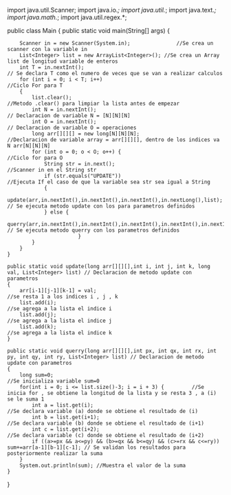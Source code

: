 import java.util.Scanner;
import java.io.*;
import java.util.*;
import java.text.*;
import java.math.*;
import java.util.regex.*;

public class Main
{
    public static void main(String[] args)
    {

        Scanner in = new Scanner(System.in);               //Se crea un scanner con la variable in
        List<Integer> list = new ArrayList<Integer>(); //Se crea un Array list de longitud variable de enteros
        int T = in.nextInt();                                                   // Se declara T como el numero de veces que se van a realizar calculos
        for (int i = 0; i < T; i++)                                             //Ciclo For para T
        {
            list.clear();                                                             //Metodo .clear() para limpiar la lista antes de empezar
            int N = in.nextInt();                                             // Declaracion de variable N = [N][N][N]
            int O = in.nextInt();                                             // Declaracion de variable O = operaciones
            long arr[][][] = new long[N][N][N];                //Declaracion de variable array = arr[][][], dentro de los indices va N arr[N][N][N]
            for (int o = 0; o < O; o++) {                                 //Ciclo for para O
                String str = in.next();                                     //Scanner in en el String str
                if (str.equals("UPDATE"))                            //Ejecuta If el caso de que la variable sea str sea igual a String
                {
                    update(arr,in.nextInt(),in.nextInt(),in.nextInt(),in.nextLong(),list);  // Se ejecuta metodo update con los para parametros definidos
                } else {
                    querry(arr,in.nextInt(),in.nextInt(),in.nextInt(),in.nextInt(),in.nextInt(),in.nextInt(),list); // Se ejecuta metodo querry con los parametros definidos
                           }
            }
        }
    }

    public static void update(long arr[][][],int i, int j, int k, long val, List<Integer> list) // Declaracion de metodo update con parametros
    {
        arr[i-1][j-1][k-1] = val;                                           //se resta 1 a los indices i , j , k
        list.add(i);                                                                //se agrega a la lista el indice i
        list.add(j);                                                               //se agrega a la lista el indice j
        list.add(k);                                                             //se agrega a la lista el indice k
    }

    public static void querry(long arr[][][],int px, int qx, int rx, int py, int qy, int ry, List<Integer> list) // Declaracion de metodo update con parametros
    {
        long sum=0;                                                          //Se inicializa variable sum=0
        for(int i = 0; i <= list.size()-3; i = i + 3) {         //Se inicia for , se obtiene la longitud de la lista y se resta 3 , a (i) se le suma 1
            int a = list.get(i);                                             //Se declara variable (a) donde se obtiene el resultado de (i)
            int b = list.get(i+1);                                        //Se declara variable (b) donde se obtiene el resultado de (i+1)
            int c = list.get(i+2);                                         //Se declara variable (c) donde se obtiene el resultado de (i+2)
            if ((a>=px && a<=py) && (b>=qx && b<=qy) && (c>=rx && c<=ry)) sum+=arr[a-1][b-1][c-1]; // Se validan los resultados para posteriormente realizar la suma
        }
        System.out.println(sum); //Muestra el valor de la suma
    }

}






